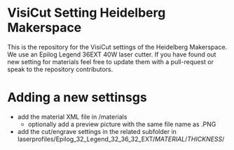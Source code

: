 # VisiCut Setting Heidelberg Makerspace
This is the repository for the VisiCut settings of the Heidelberg Makerspace. We use an Epilog Legend 36EXT 40W laser cutter. If you have found out new setting for materials feel free to update them with a pull-request or speak to the repository contributors.

# Adding a new settinsgs
- add the material XML file in /materials
  - optionally add a preview picture with the same file name as .PNG
- add the cut/engrave settings in the related subfolder in laserprofiles/Epilog_32_Legend_32_36_32_EXT/*MATERIAL*/*THICKNESS*/
